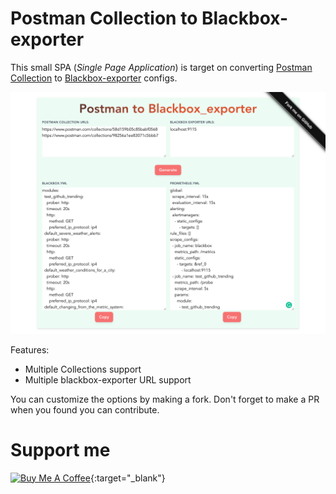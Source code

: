 # Postman Collection to Blackbox-exporter

This small SPA (*Single Page Application*) is target on converting [Postman Collection](https://www.postman.com/collection/)
to [Blackbox-exporter](https://github.com/prometheus/blackbox_exporter) configs.

[![App Screenshot](screenshot.png)](https://dreampuf.github.io/postman_to_blackbox_exporter/)

Features:

- Multiple Collections support
- Multiple blackbox-exporter URL support

You can customize the options by making a fork. Don't forget to make a PR when you found you can contribute.


# Support me

[![Buy Me A Coffee](https://www.buymeacoffee.com/assets/img/custom_images/orange_img.png)](https://www.buymeacoffee.com/dreampuf){:target="_blank"}